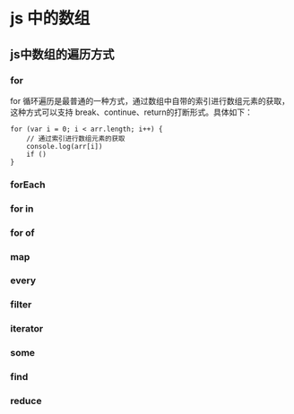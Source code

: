 # js 中的数组

## js中数组的遍历方式

### for
for 循环遍历是最普通的一种方式，通过数组中自带的索引进行数组元素的获取，这种方式可以支持 break、continue、return的打断形式。具体如下：
```
for (var i = 0; i < arr.length; i++) {
	// 通过索引进行数组元素的获取
	console.log(arr[i])
	if ()
}
```
### forEach

### for in

### for of

### map

### every

### filter

### iterator

### some

### find

### reduce
